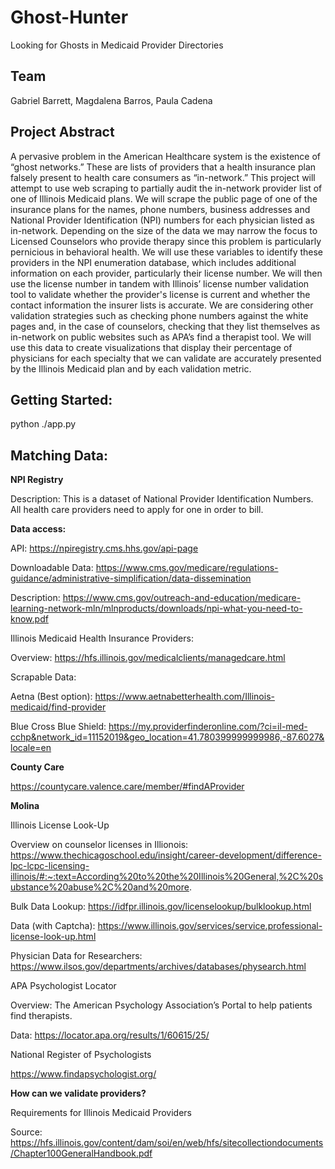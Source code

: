 # Ghost-Hunter
Looking for Ghosts in Medicaid Provider Directories

## Team 

Gabriel Barrett, Magdalena Barros, Paula Cadena

## Project Abstract

A pervasive problem in the American Healthcare system is the existence of “ghost networks.” These are lists of providers that a health insurance plan falsely present to health care consumers as “in-network.” This project will attempt to use web scraping to partially audit the in-network provider list of one of Illinois Medicaid plans. We will scrape the public page of one of the insurance plans for the names, phone numbers, business addresses and National Provider Identification (NPI) numbers for each physician listed as in-network. Depending on the size of the data we may narrow the focus to Licensed Counselors who provide therapy since this problem is particularly pernicious in behavioral health. We will use these variables to identify these providers in the NPI enumeration database, which includes additional information on each provider, particularly their license number. We will then use the license number in tandem with Illinois’ license number validation tool to validate whether the provider's license is current and whether the contact information the insurer lists is accurate. We are considering other validation strategies such as checking phone numbers against the white pages and, in the case of counselors, checking that they list themselves as in-network on public websites such as APA’s find a therapist tool. We will use this data to create visualizations that display their percentage of physicians for each specialty that we can validate are accurately presented by the Illinois Medicaid plan and by each validation metric.  

## Getting Started:

python ./app.py

## Matching Data: 
 

**NPI Registry**

Description: This is a dataset of National Provider Identification Numbers. All health care providers need to apply for one in order to bill.  

**Data access:** 

API: https://npiregistry.cms.hhs.gov/api-page  

Downloadable Data: https://www.cms.gov/medicare/regulations-guidance/administrative-simplification/data-dissemination  

Description: https://www.cms.gov/outreach-and-education/medicare-learning-network-mln/mlnproducts/downloads/npi-what-you-need-to-know.pdf  

Illinois Medicaid Health Insurance Providers: 

Overview: https://hfs.illinois.gov/medicalclients/managedcare.html  

Scrapable Data: 

Aetna (Best option): https://www.aetnabetterhealth.com/Illinois-medicaid/find-provider   

Blue Cross Blue Shield: https://my.providerfinderonline.com/?ci=il-med-cchp&network_id=11152019&geo_location=41.780399999999986,-87.6027&locale=en  

**County Care** 

https://countycare.valence.care/member/#findAProvider

**Molina** 

Illinois License Look-Up 

Overview on counselor licenses in Illionois: https://www.thechicagoschool.edu/insight/career-development/difference-lpc-lcpc-licensing-illinois/#:~:text=According%20to%20the%20Illinois%20General,%2C%20substance%20abuse%2C%20and%20more.  

Bulk Data Lookup: https://idfpr.illinois.gov/licenselookup/bulklookup.html  

Data (with Captcha): https://www.illinois.gov/services/service.professional-license-look-up.html  

Physician Data for Researchers: https://www.ilsos.gov/departments/archives/databases/physearch.html  

APA Psychologist Locator 

Overview: The American Psychology Association’s Portal to help patients find therapists. 

Data: https://locator.apa.org/results/1/60615/25/  

National Register of Psychologists 

https://www.findapsychologist.org/  

 

 

**How can we validate providers?** 

Requirements for Illinois Medicaid Providers 

Source: https://hfs.illinois.gov/content/dam/soi/en/web/hfs/sitecollectiondocuments/Chapter100GeneralHandbook.pdf  

 

